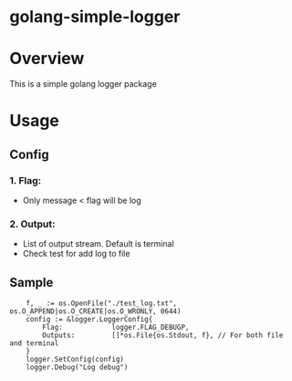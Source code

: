 # golang-simple-logger


# Overview
This is a simple golang logger package

# Usage
## Config
### 1. Flag:
- Only message < flag will be log  
  
### 2. Output:
- List of output stream. Default is terminal
- Check test for add log to file  


## Sample

```
    f, _ := os.OpenFile("./test_log.txt", os.O_APPEND|os.O_CREATE|os.O_WRONLY, 0644)
    config := &logger.LoggerConfig{
        Flag:            logger.FLAG_DEBUGP,
        Outputs:         []*os.File{os.Stdout, f}, // For both file and terminal
    }
    logger.SetConfig(config)
    logger.Debug("Log debug")
```


